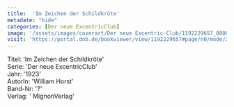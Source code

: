 ```yaml
---
title:  'Im Zeichen der Schildkröte'
metadate: "hide"
categories: [Der neue ExcentricClub]
image: '/assets/images/coverart/Der neue Excentric-Club/1192229657_00000010.jpg'
visit: 'https://portal.dnb.de/bookviewer/view/1192229657#page/n0/mode/2up'
---
```

Titel: 'Im Zeichen der Schildkröte' <br>
Serie: 'Der neue ExcentricClub' <br>
Jahr: '1923' <br>
AutorIn: 'William Horst' <br>
Band-Nr: '?' <br>
Verlag: ' MignonVerlag'